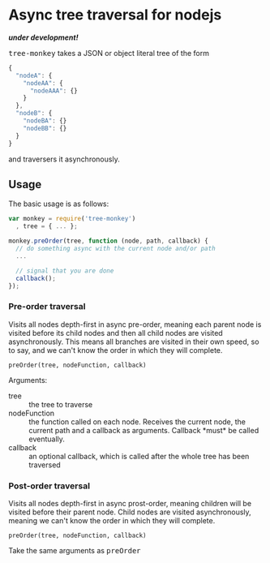 Async tree traversal for nodejs
===============================

***under development!***

<tt>tree-monkey</tt> takes a JSON or object literal tree of the form

```JavaScript
{
  "nodeA": {
    "nodeAA": {
      "nodeAAA": {}
    }
  },
  "nodeB": {
    "nodeBA": {}
    "nodeBB": {}
  }
}
```

and traversers it asynchronously.


## Usage

The basic usage is as follows:

```JavaScript
var monkey = require('tree-monkey')
  , tree = { ... };

monkey.preOrder(tree, function (node, path, callback) {
  // do something async with the current node and/or path
  ...

  // signal that you are done
  callback();
});
```

### Pre-order traversal

Visits all nodes depth-first in async pre-order, meaning each parent node is visited before its child nodes and then all child nodes are visited asynchronously. This means all branches are visited in their own speed, so to say, and we can't know the order in which they will complete.

```
preOrder(tree, nodeFunction, callback)
```

Arguments:

<dl>
  <dt>tree</dt>	<dd>the tree to traverse</dd>
  <dt>nodeFunction</dt>	<dd>the function called on each node. Receives the current node, the current path and a callback as arguments. Callback *must* be called eventually.</dd>
  <dt>callback</dt>	<dd>an optional callback, which is called after the whole tree has been traversed</dd>
</dl>

### Post-order traversal

Visits all nodes depth-first in async prost-order, meaning children will be visited before their parent node. Child nodes are visited asynchronously, meaning we can't know the order in which they will complete.

```
preOrder(tree, nodeFunction, callback)
```

Take the same arguments as <tt>preOrder</tt>